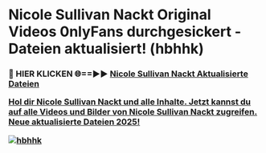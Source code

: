 # Nicole Sullivan Nackt Original Videos 0nlyFans durchgesickert - Dateien aktualisiert! (hbhhk)

<h3>🔴 HIER KLICKEN 🌐==►► <a href="https://tinyurl.com/h6vf6nb8" rel="nofollow">Nicole Sullivan Nackt Aktualisierte Dateien

Hol dir Nicole Sullivan Nackt und alle Inhalte. Jetzt kannst du auf alle Videos und Bilder von Nicole Sullivan Nackt zugreifen. Neue aktualisierte Dateien 2025!

[![hbhhk](https://i.imgur.com/sD4kR3V.gif)](https://tinyurl.com/h6vf6nb8)
